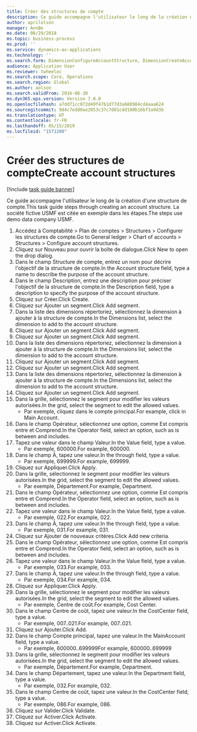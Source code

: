 ```yaml
---
title: Créer des structures de compte
description: Ce guide accompagne l'utilisateur le long de la création d'une structure de compte.
author: aprilolson
manager: AnnBe
ms.date: 08/29/2018
ms.topic: business-process
ms.prod: ''
ms.service: dynamics-ax-applications
ms.technology: ''
ms.search.form: DimensionConfigureAccountStructure, DimensionCreateAccountStructure, DimensionHierarchyAddLevel, DimensionHierarchyConstraintActivate
audience: Application User
ms.reviewer: twheeloc
ms.search.scope: Core, Operations
ms.search.region: Global
ms.author: aolson
ms.search.validFrom: 2016-06-30
ms.dyn365.ops.version: Version 7.0.0
ms.openlocfilehash: a7dd71cc072d49f47b1d77d3a688984cd4aaa624
ms.sourcegitcommit: 9d4c7edd0ae2053c37c7d81cdd180b16bf3a9d3b
ms.translationtype: HT
ms.contentlocale: fr-FR
ms.lasthandoff: 05/15/2019
ms.locfileid: "1571280"
---
```

# <a name="create-account-structures"></a><span data-ttu-id="b4be8-103">Créer des structures de compte</span><span class="sxs-lookup"><span data-stu-id="b4be8-103">Create account structures</span></span>

[!include [task guide banner](../../includes/task-guide-banner.md)]

<span data-ttu-id="b4be8-104">Ce guide accompagne l'utilisateur le long de la création d'une structure de compte.</span><span class="sxs-lookup"><span data-stu-id="b4be8-104">This task guide steps through creating an account structure.</span></span> <span data-ttu-id="b4be8-105">La société fictive USMF est citée en exemple dans les étapes.</span><span class="sxs-lookup"><span data-stu-id="b4be8-105">The steps use demo data company USMF.</span></span>

1. <span data-ttu-id="b4be8-106">Accédez à Comptabilité > Plan de comptes > Structures > Configurer les structures de compte.</span><span class="sxs-lookup"><span data-stu-id="b4be8-106">Go to General ledger > Chart of accounts > Structures > Configure account structures.</span></span>
2. <span data-ttu-id="b4be8-107">Cliquez sur Nouveau pour ouvrir la boîte de dialogue.</span><span class="sxs-lookup"><span data-stu-id="b4be8-107">Click New to open the drop dialog.</span></span>
3. <span data-ttu-id="b4be8-108">Dans le champ Structure de compte, entrez un nom pour décrire l'objectif de la structure de compte.</span><span class="sxs-lookup"><span data-stu-id="b4be8-108">In the Account structure field, type a name to describe the purpose of the account structure.</span></span>
4. <span data-ttu-id="b4be8-109">Dans le champ Description, entrez une description pour préciser l'objectif de la structure de compte.</span><span class="sxs-lookup"><span data-stu-id="b4be8-109">In the Description field, type a description to specify the purpose of the account structure.</span></span>
5. <span data-ttu-id="b4be8-110">Cliquez sur Créer.</span><span class="sxs-lookup"><span data-stu-id="b4be8-110">Click Create.</span></span>
6. <span data-ttu-id="b4be8-111">Cliquez sur Ajouter un segment.</span><span class="sxs-lookup"><span data-stu-id="b4be8-111">Click Add segment.</span></span>
7. <span data-ttu-id="b4be8-112">Dans la liste des dimensions répertoriez, sélectionnez la dimension à ajouter à la structure de compte.</span><span class="sxs-lookup"><span data-stu-id="b4be8-112">In the Dimensions list, select the dimension to add to the account structure.</span></span>
8. <span data-ttu-id="b4be8-113">Cliquez sur Ajouter un segment.</span><span class="sxs-lookup"><span data-stu-id="b4be8-113">Click Add segment.</span></span>
9. <span data-ttu-id="b4be8-114">Cliquez sur Ajouter un segment.</span><span class="sxs-lookup"><span data-stu-id="b4be8-114">Click Add segment.</span></span>
10. <span data-ttu-id="b4be8-115">Dans la liste des dimensions répertoriez, sélectionnez la dimension à ajouter à la structure de compte.</span><span class="sxs-lookup"><span data-stu-id="b4be8-115">In the Dimensions list, select the dimension to add to the account structure.</span></span>
11. <span data-ttu-id="b4be8-116">Cliquez sur Ajouter un segment.</span><span class="sxs-lookup"><span data-stu-id="b4be8-116">Click Add segment.</span></span>
12. <span data-ttu-id="b4be8-117">Cliquez sur Ajouter un segment.</span><span class="sxs-lookup"><span data-stu-id="b4be8-117">Click Add segment.</span></span>
13. <span data-ttu-id="b4be8-118">Dans la liste des dimensions répertoriez, sélectionnez la dimension à ajouter à la structure de compte.</span><span class="sxs-lookup"><span data-stu-id="b4be8-118">In the Dimensions list, select the dimension to add to the account structure.</span></span>
14. <span data-ttu-id="b4be8-119">Cliquez sur Ajouter un segment.</span><span class="sxs-lookup"><span data-stu-id="b4be8-119">Click Add segment.</span></span>
15. <span data-ttu-id="b4be8-120">Dans la grille, sélectionnez le segment pour modifier les valeurs autorisées.</span><span class="sxs-lookup"><span data-stu-id="b4be8-120">In the grid, select the segment to edit the allowed values.</span></span>
    * <span data-ttu-id="b4be8-121">Par exemple, cliquez dans le compte principal.</span><span class="sxs-lookup"><span data-stu-id="b4be8-121">For example, click in Main Account.</span></span>  
16. <span data-ttu-id="b4be8-122">Dans le champ Opérateur, sélectionnez une option, comme Est compris entre et Comprend.</span><span class="sxs-lookup"><span data-stu-id="b4be8-122">In the Operator field, select an option, such as is between and includes.</span></span>
17. <span data-ttu-id="b4be8-123">Tapez une valeur dans le champ Valeur.</span><span class="sxs-lookup"><span data-stu-id="b4be8-123">In the Value field, type a value.</span></span>
    * <span data-ttu-id="b4be8-124">Par exemple, 600000.</span><span class="sxs-lookup"><span data-stu-id="b4be8-124">For example, 600000.</span></span>  
18. <span data-ttu-id="b4be8-125">Dans le champ À, tapez une valeur.</span><span class="sxs-lookup"><span data-stu-id="b4be8-125">In the through field, type a value.</span></span>
    * <span data-ttu-id="b4be8-126">Par exemple, 699999.</span><span class="sxs-lookup"><span data-stu-id="b4be8-126">For example, 699999.</span></span>  
19. <span data-ttu-id="b4be8-127">Cliquez sur Appliquer.</span><span class="sxs-lookup"><span data-stu-id="b4be8-127">Click Apply.</span></span>
20. <span data-ttu-id="b4be8-128">Dans la grille, sélectionnez le segment pour modifier les valeurs autorisées.</span><span class="sxs-lookup"><span data-stu-id="b4be8-128">In the grid, select the segment to edit the allowed values.</span></span>
    * <span data-ttu-id="b4be8-129">Par exemple, Département.</span><span class="sxs-lookup"><span data-stu-id="b4be8-129">For example, Department.</span></span>  
21. <span data-ttu-id="b4be8-130">Dans le champ Opérateur, sélectionnez une option, comme Est compris entre et Comprend.</span><span class="sxs-lookup"><span data-stu-id="b4be8-130">In the Operator field, select an option, such as is between and includes.</span></span>
22. <span data-ttu-id="b4be8-131">Tapez une valeur dans le champ Valeur.</span><span class="sxs-lookup"><span data-stu-id="b4be8-131">In the Value field, type a value.</span></span>
    * <span data-ttu-id="b4be8-132">Par exemple, 022.</span><span class="sxs-lookup"><span data-stu-id="b4be8-132">For example, 022.</span></span>  
23. <span data-ttu-id="b4be8-133">Dans le champ À, tapez une valeur.</span><span class="sxs-lookup"><span data-stu-id="b4be8-133">In the through field, type a value.</span></span>
    * <span data-ttu-id="b4be8-134">Par exemple, 031.</span><span class="sxs-lookup"><span data-stu-id="b4be8-134">For example, 031.</span></span>  
24. <span data-ttu-id="b4be8-135">Cliquez sur Ajouter de nouveaux critères.</span><span class="sxs-lookup"><span data-stu-id="b4be8-135">Click Add new criteria.</span></span>
25. <span data-ttu-id="b4be8-136">Dans le champ Opérateur, sélectionnez une option, comme Est compris entre et Comprend.</span><span class="sxs-lookup"><span data-stu-id="b4be8-136">In the Operator field, select an option, such as is between and includes.</span></span>
26. <span data-ttu-id="b4be8-137">Tapez une valeur dans le champ Valeur.</span><span class="sxs-lookup"><span data-stu-id="b4be8-137">In the Value field, type a value.</span></span>
    * <span data-ttu-id="b4be8-138">Par exemple, 033.</span><span class="sxs-lookup"><span data-stu-id="b4be8-138">For example, 033.</span></span>  
27. <span data-ttu-id="b4be8-139">Dans le champ À, tapez une valeur.</span><span class="sxs-lookup"><span data-stu-id="b4be8-139">In the through field, type a value.</span></span>
    * <span data-ttu-id="b4be8-140">Par exemple, 034.</span><span class="sxs-lookup"><span data-stu-id="b4be8-140">For example, 034.</span></span>  
28. <span data-ttu-id="b4be8-141">Cliquez sur Appliquer.</span><span class="sxs-lookup"><span data-stu-id="b4be8-141">Click Apply.</span></span>
29. <span data-ttu-id="b4be8-142">Dans la grille, sélectionnez le segment pour modifier les valeurs autorisées.</span><span class="sxs-lookup"><span data-stu-id="b4be8-142">In the grid, select the segment to edit the allowed values.</span></span>
    * <span data-ttu-id="b4be8-143">Par exemple, Centre de coût.</span><span class="sxs-lookup"><span data-stu-id="b4be8-143">For example, Cost Center.</span></span>  
30. <span data-ttu-id="b4be8-144">Dans le champ Centre de coût, tapez une valeur.</span><span class="sxs-lookup"><span data-stu-id="b4be8-144">In the CostCenter field, type a value.</span></span>
    * <span data-ttu-id="b4be8-145">Par exemple, 007..021.</span><span class="sxs-lookup"><span data-stu-id="b4be8-145">For example, 007..021.</span></span>  
31. <span data-ttu-id="b4be8-146">Cliquez sur Ajouter.</span><span class="sxs-lookup"><span data-stu-id="b4be8-146">Click Add.</span></span>
32. <span data-ttu-id="b4be8-147">Dans le champ Compte principal, tapez une valeur.</span><span class="sxs-lookup"><span data-stu-id="b4be8-147">In the MainAccount field, type a value.</span></span>
    * <span data-ttu-id="b4be8-148">Par exemple, 600000..699999</span><span class="sxs-lookup"><span data-stu-id="b4be8-148">For example, 600000..699999</span></span>  
33. <span data-ttu-id="b4be8-149">Dans la grille, sélectionnez le segment pour modifier les valeurs autorisées.</span><span class="sxs-lookup"><span data-stu-id="b4be8-149">In the grid, select the segment to edit the allowed values.</span></span>
    * <span data-ttu-id="b4be8-150">Par exemple, Département.</span><span class="sxs-lookup"><span data-stu-id="b4be8-150">For example, Department.</span></span>  
34. <span data-ttu-id="b4be8-151">Dans le champ Département, tapez une valeur.</span><span class="sxs-lookup"><span data-stu-id="b4be8-151">In the Department field, type a value.</span></span>
    * <span data-ttu-id="b4be8-152">Par exemple, 032.</span><span class="sxs-lookup"><span data-stu-id="b4be8-152">For example, 032.</span></span>  
35. <span data-ttu-id="b4be8-153">Dans le champ Centre de coût, tapez une valeur.</span><span class="sxs-lookup"><span data-stu-id="b4be8-153">In the CostCenter field, type a value.</span></span>
    * <span data-ttu-id="b4be8-154">Par exemple, 086.</span><span class="sxs-lookup"><span data-stu-id="b4be8-154">For example, 086.</span></span>  
36. <span data-ttu-id="b4be8-155">Cliquez sur Valider.</span><span class="sxs-lookup"><span data-stu-id="b4be8-155">Click Validate.</span></span>
37. <span data-ttu-id="b4be8-156">Cliquez sur Activer.</span><span class="sxs-lookup"><span data-stu-id="b4be8-156">Click Activate.</span></span>
38. <span data-ttu-id="b4be8-157">Cliquez sur Activer.</span><span class="sxs-lookup"><span data-stu-id="b4be8-157">Click Activate.</span></span>

